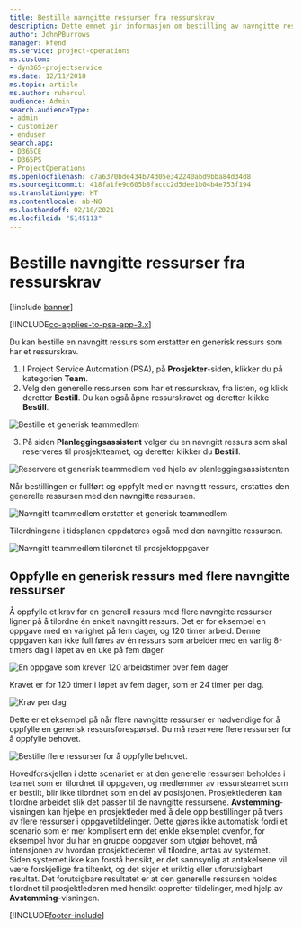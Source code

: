```yaml
---
title: Bestille navngitte ressurser fra ressurskrav
description: Dette emnet gir informasjon om bestilling av navngitte ressurser for et generisk ressurskrav.
author: JohnPBurrows
manager: kfend
ms.service: project-operations
ms.custom:
- dyn365-projectservice
ms.date: 12/11/2018
ms.topic: article
ms.author: ruhercul
audience: Admin
search.audienceType:
- admin
- customizer
- enduser
search.app:
- D365CE
- D365PS
- ProjectOperations
ms.openlocfilehash: c7a6370bde434b74d05e342240abd9bba84d34d8
ms.sourcegitcommit: 418fa1fe9d605b8faccc2d5dee1b04b4e753f194
ms.translationtype: HT
ms.contentlocale: nb-NO
ms.lasthandoff: 02/10/2021
ms.locfileid: "5145113"
---
```

# <a name="book-named-resources-from-resource-requirements"></a>Bestille navngitte ressurser fra ressurskrav

[!include [banner](../includes/psa-now-project-operations.md)]

[!INCLUDE[cc-applies-to-psa-app-3.x](../includes/cc-applies-to-psa-app-3x.md)]

Du kan bestille en navngitt ressurs som erstatter en generisk ressurs som har et ressurskrav.

1. I Project Service Automation (PSA), på **Prosjekter**-siden, klikker du på kategorien **Team**.
2. Velg den generelle ressursen som har et ressurskrav, fra listen, og klikk deretter **Bestill**. Du kan også åpne ressurskravet og deretter klikke **Bestill**.


![Bestille et generisk teammedlem](media/RM-how-to-14.png)


3. På siden **Planleggingsassistent** velger du en navngitt ressurs som skal reserveres til prosjektteamet, og deretter klikker du **Bestill**.

![Reservere et generisk teammedlem ved hjelp av planleggingsassistenten](media/RM-how-to-15.png)

Når bestillingen er fullført og oppfylt med en navngitt ressurs, erstattes den generelle ressursen med den navngitte ressursen.

![Navngitt teammedlem erstatter et generisk teammedlem](media/RM-how-to-16.png)

Tilordningene i tidsplanen oppdateres også med den navngitte ressursen.

![Navngitt teammedlem tilordnet til prosjektoppgaver](media/RM-how-to-17.png)

## <a name="fulfill-a-generic-resource-with-multiple-named-resources"></a>Oppfylle en generisk ressurs med flere navngitte ressurser
Å oppfylle et krav for en generell ressurs med flere navngitte ressurser ligner på å tilordne én enkelt navngitt ressurs. Det er for eksempel en oppgave med en varighet på fem dager, og 120 timer arbeid. Denne oppgaven kan ikke full føres av én ressurs som arbeider med en vanlig 8-timers dag i løpet av en uke på fem dager. 

![En oppgave som krever 120 arbeidstimer over fem dager](media/RM-how-to-21.png)

Kravet er for 120 timer i løpet av fem dager, som er 24 timer per dag.

![Krav per dag](media/RM-how-to-22.png)

Dette er et eksempel på når flere navngitte ressurser er nødvendige for å oppfylle en generisk ressursforespørsel. Du må reservere flere ressurser for å oppfylle behovet.

![Bestille flere ressurser for å oppfylle behovet.](media/RM-how-to-23.png)

Hovedforskjellen i dette scenariet er at den generelle ressursen beholdes i teamet som er tilordnet til oppgaven, og medlemmer av ressursteamet som er bestilt, blir ikke tilordnet som en del av posisjonen. Prosjektlederen kan tilordne arbeidet slik det passer til de navngitte ressursene. **Avstemming**-visningen kan hjelpe en prosjektleder med å dele opp bestillinger på tvers av flere ressurser i oppgavetildelinger. Dette gjøres ikke automatisk fordi et scenario som er mer komplisert enn det enkle eksemplet ovenfor, for eksempel hvor du har en gruppe oppgaver som utgjør behovet, må intensjonen av hvordan prosjektlederen vil tilordne, antas av systemet. Siden systemet ikke kan forstå hensikt, er det sannsynlig at antakelsene vil være forskjellige fra tiltenkt, og det skjer et uriktig eller uforutsigbart resultat. Det forutsigbare resultatet er at den generelle ressursen holdes tilordnet til prosjektlederen med hensikt oppretter tildelinger, med hjelp av **Avstemming**-visningen.




[!INCLUDE[footer-include](../includes/footer-banner.md)]